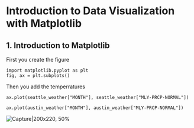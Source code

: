 # Introduction to Data Visualization with Matplotlib 

## 1. Introduction to Matplotlib
First you create the figure
```
import matplotlib.pyplot as plt 
fig, ax = plt.subplots()
```
Then you add the temperratures
```
ax.plot(seattle_weather["MONTH"], seattle_weather["MLY-PRCP-NORMAL"])    
```
```
ax.plot(austin_weather["MONTH"], austin_weather["MLY-PRCP-NORMAL"])

```
![Capture|200x220, 50%](https://user-images.githubusercontent.com/43359238/197881195-5e3850d5-513c-4e45-908f-373906283367.png)

